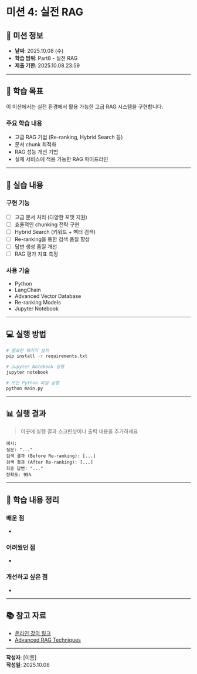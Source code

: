 # 미션 4: 실전 RAG

## 📌 미션 정보

- **날짜**: 2025.10.08 (수)
- **학습 범위**: Part8 - 실전 RAG
- **제출 기한**: 2025.10.08 23:59

---

## 🎯 학습 목표

이 미션에서는 실전 환경에서 활용 가능한 고급 RAG 시스템을 구현합니다.

### 주요 학습 내용
- 고급 RAG 기법 (Re-ranking, Hybrid Search 등)
- 문서 chunk 최적화
- RAG 성능 개선 기법
- 실제 서비스에 적용 가능한 RAG 파이프라인

---

## 📝 실습 내용

### 구현 기능
- [ ] 고급 문서 처리 (다양한 포맷 지원)
- [ ] 효율적인 chunking 전략 구현
- [ ] Hybrid Search (키워드 + 벡터 검색)
- [ ] Re-ranking을 통한 검색 품질 향상
- [ ] 답변 생성 품질 개선
- [ ] RAG 평가 지표 측정

### 사용 기술
- Python
- LangChain
- Advanced Vector Database
- Re-ranking Models
- Jupyter Notebook

---

## 💻 실행 방법

```bash
# 필요한 패키지 설치
pip install -r requirements.txt

# Jupyter Notebook 실행
jupyter notebook

# 또는 Python 파일 실행
python main.py
```

---

## 📊 실행 결과

> 이곳에 실행 결과 스크린샷이나 출력 내용을 추가하세요

```
예시:
질문: "..."
검색 결과 (Before Re-ranking): [...]
검색 결과 (After Re-ranking): [...]
최종 답변: "..."
정확도: 95%
```

---

## 🤔 학습 내용 정리

### 배운 점
- 

### 어려웠던 점
- 

### 개선하고 싶은 점
- 

---

## 📚 참고 자료

- [온라인 강의 링크]()
- [Advanced RAG Techniques](https://www.pinecone.io/learn/series/rag/)

---

**작성자**: [이름]  
**작성일**: 2025.10.08

